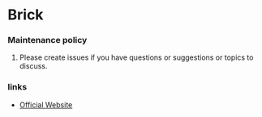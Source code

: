 # Brick

### Maintenance policy
[comment]: <> (Gabe, Could you augment this section?)
1. Please create issues if you have questions or suggestions or topics to discuss.

### links
* [Official Website](http://brickschema.org)
